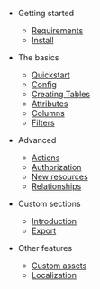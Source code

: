 - Getting started

  - [Requirements](en/install/requirements.md)
  - [Install](en/install/install.md)

- The basics

  - [Quickstart](en/basics/quickstart.md)
  - [Config](en/basics/config.md)
  - [Creating Tables](en/basics/table-components.md)
  - [Attributes](en/basics/attributes.md)
  - [Columns](en/basics/columns.md)
  - [Filters](en/basics/filters.md)

- Advanced

  - [Actions](en/advanced/actions.md)
  - [Authorization](en/advanced/authorization.md)
  - [New resources](en/advanced/new-resources.md)
  - [Relationships](en/advanced/relationships.md)

- Custom sections

  - [Introduction](en/sections/introduction.md)
  - [Export](en/sections/export.md)

- Other features
  
  - [Custom assets](en/others/custom-assets.md)
  - [Localization](en/others/localization.md)
